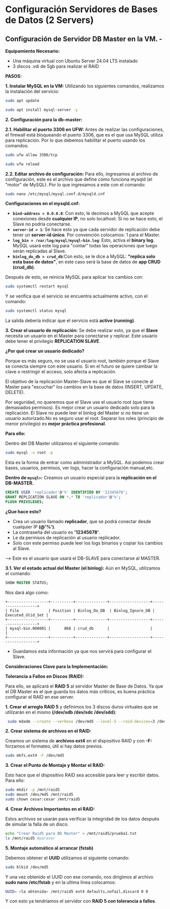 # Configuración Servidores de Bases de Datos (2 Servers)
## Configuración de Servidor DB Master en  la VM. - 
**Equipamiento Necesario:**
* Una máquina virtual con Ubuntu Server 24.04 LTS instalado
* 3 discos .vdi de 5gb para realizar el RAID

**PASOS:**

**1.  Instalar MySQL en la VM:**
Utilizando los siguientes comandos, realizamos la instalación del servicio:
 
```bash
sudo apt update
```

```bash
sudo apt install mysql-server -y 
```

**2. Configuración para la db-master:**

**2.1. Habilitar el puerto 3306 en UFW:**
Antes de realizar las configuraciones, el firewall está bloqueando el puerto 3306, que es el que usa MySQL utiliza para replicación. Por lo que debemos habilitar el puerto usando los comandos:

```bash
sudo ufw allow 3306/tcp
```
```bash
sudo ufw reload
```
**2.2.  Editar archivo de configuración:**
Para ello, ingresamos al archivo de configuración, este es el archivo que define cómo funciona mysqld (el "motor" de MySQL). 
Por lo que ingresamos a este con el comando: 

```bash
sudo nano /etc/mysql/mysql.conf.d/mysqld.cnf
```
**Configuraciones en el mysqld.cnf:**
* **`bind-address = 0.0.0.0`**: Con esto, le decimos a MySQL que acepte conexiones desde **cualquier IP**, no solo localhost. Si no se hace esto, el Slave no podría conectarse.
* **`server-id = 1`**: Se hace esto ya que cada servidor de replicación debe tener un **server-id único**. Por convención colocamos: 1 para el Master.
* **`log_bin = /var/log/mysql/mysql-bin.log`**: Esto, activa el **binary log**. MySQL usará este log para "contar" todas las operaciones que luego serán replicadas al Slave.
* **`binlog_do_db = crud_db`**:Con esto, se le dice a MySQL: **"replica solo esta base de datos"**, en este caso será la base de datos de **app CRUD (crud_db)**. 

Después de esto, se reinicia MySQL para aplicar los cambios con: 

```bash
sudo systemctl restart mysql 
```

Y se verifica que el servicio se encuentra actualmente activo, con el comando: 

```bash
sudo systemctl status mysql
```
La salida debería indicar que el servicio está **active (running)**.


**3. Crear el usuario de replicación:**
Se debe realizar esto, ya que el **Slave** necesita un usuario en el Master para conectarse y replicar. Este usuario debe tener el privilegio **REPLICATION SLAVE**.

**¿Por qué crear un usuario dedicado?**

Porque es más seguro, no se usa el usuario root, también porque el Slave se conecta siempre con este usuario. Si en el futuro se quiere cambiar la clave o restringir el acceso, solo afecta a replicación.

El objetivo de la replicación Master-Slave es que el Slave se conecte al Master para "escuchar" los cambios en la base de datos (INSERT, UPDATE, DELETE).
 
Por seguridad, no queremos que el Slave use el usuario root (que tiene demasiados permisos). Es mejor crear un usuario dedicado solo para la replicación. El Slave no puede leer el binlog del Master si no tiene un usuario autorizado.No es seguro usar el root. Separar los roles (principio de menor privilegio) es **mejor práctica profesional**.

**Para ello:**

Dentro del DB Master utilizamos el siguiente comando:

```bash
sudo mysql -u root -p
```
Esta es la forma de entrar como administrador a MySQL. Así podemos crear bases, usuarios, permisos, ver logs, hacer la configuración manual,etc. 

**Dentro de `mysql>`:**
Creamos un usuario especial para la **replicación en el DB-MASTER.**

```sql
CREATE USER 'replicador'@'%' IDENTIFIED BY '12345678';
GRANT REPLICATION SLAVE ON *.* TO 'replicador'@'%';
FLUSH PRIVILEGES;
```
**¿Que hace esto?**
* Crea un usuario llamado **replicador**, que se podrá conectar desde cualquier IP **(@'%')**.
* La contraseña del usuario es **'12345678'**.
*  Le da permisos de replicación al usuario replicador.
*  Solo con este permiso puede leer los logs binarios y copiar los cambios al Slave.

--> Este es el usuario que usará el DB-SLAVE para conectarse al MASTER.


**3.1. Ver el estado actual del Master (el binlog):**
Aún en MySQL, utilizamos el comando: 

```sql
SHOW MASTER STATUS;
```
Nos dará algo como: 
```text
+------------------+----------+--------------+------------------+-------------------+
| File             | Position | Binlog_Do_DB  | Binlog_Ignore_DB | Executed_Gtid_Set |
+------------------+----------+--------------+------------------+-------------------+
| mysql-bin.000001 |      868 | crud_db      |                  |                   |
+------------------+----------+--------------+------------------+-------------------+
```
* Guardamos esta información ya que nos servirá para configurar el Slave. 


**Consideraciones Clave para la Implementación:**

**Tolerancia a Fallos en Discos (RAID):**

Para ello, se aplicará el **RAID 5** al servidor Master de Base de Datos. Ya que el DB Master es el que guarda los datos más críticos, es buena práctica configurar el RAID en ese server.

**1. Crear el arreglo RAID 5** y definimos los 3 discos duros virtuales que se utilizarán en el mismo **(/dev/sdb /dev/sdc /dev/sdd)**:

```bash
 sudo mdadm --create --verbose /dev/md5 --level-5 --raid-devices=3 /dev/sdb /dev/sdc /dev/sdd
```

**2. Crear sistema de archivos en el RAID:**

Creamos un sistema de **archivos ext4** en el dispositivo RAID y con **-F:** forzamos el formateo, útil si hay datos previos.

```bash
sudo mkfs.ext4 -F /dev/md5
```

**3. Crear el Punto de Montaje y Montar el RAID:**

Esto hace que el dispositivo RAID sea accesible para leer y escribir datos. Para ello:

```bash
sudo mkdir -p /mnt/raid5
sudo mount /dev/md5 /mnt/raid5 
sudo chown cesar:cesar /mnt/raid5 
```

**4. Crear Archivos Importantes en el RAID:**

Estos archivos se usarán para verificar la integridad de los datos después de simular la falla de un disco.

```bash
echo "Crear Raid5 para BD Master" > /mnt/raid5/prueba1.txt 
ls /mnt/raid5 #paraver
```

**5.	Montaje automático al arrancar (fstab)**

Debemos obtener el **UUID** utilizamos el siguiente comando:

```bash
sudo blkid /dev/md5
```
Y una vez obtenido el UUID con ese comando, nos dirigimos al archivo **sudo nano /etc/fstab** y en la ultima línea colocamos: 

```bash
UUID= <la obtenida> /mnt/raid5 ext4 defaults,nofail,discard 0 0 
```

Y con esto ya tendríamos el servidor con **RAID 5 con tolerancia a fallos**. 
